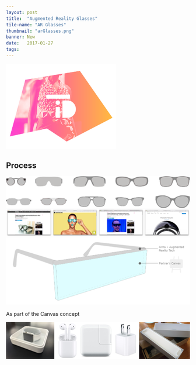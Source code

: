 ```yaml
---
layout: post
title:  "Augmented Reality Glasses"
tile-name: "AR Glasses"
thumbnail: "arGlasses.png"
banner: New
date:   2017-01-27
tags: 
---
```


<div class="image-container"><img src="../img/tid/logo.png" alt="Final Logo" class="image-center" style="width:60%"/></div>


## Process

<div class="image-container"><img src="../img/arGlasses/glassesStyles.svg" alt="Glasses Styles"/></div>
<div class="image-container"><img src="../img/arGlasses/inTheNews.png" alt="AR in The News"/></div>

<div class="image-container"><img src="../img/arGlasses/canvasConcept.svg" alt="Canvas Concept"/></div>

As part of the Canvas concept

<div class="image-container"><img src="../img/arGlasses/packageInspiration.png" alt="Package Inspiration"/></div>
